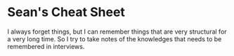 # Sean's Cheat Sheet

I always forget things, but I can remember things that are very structural for a very long time. So I try to take notes of the knowledges that needs to be remembered in interviews.